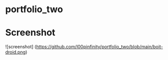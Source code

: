 # portfolio_two

# Screenshot

![screenshot] (https://github.com/l00pinfinity/portfolio_two/blob/main/boit-droid.png)
